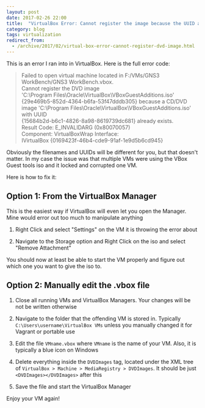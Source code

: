 ```yaml
---
layout: post
date: 2017-02-26 22:00
title:  "VirtualBox Error: Cannot register the image because the UUID already exists"
category: blog
tags: virtualization
redirect_from:
  - /archive/2017/02/virtual-box-error-cannot-register-dvd-image.html
---
```

This is an error I ran into in VirtualBox. Here is the full error code:

> Failed to open virtual machine located in F:/VMs/GNS3 WorkBench/GNS3 WorkBench.vbox.   
> Cannot register the DVD image  
> 'C:\Program Files\Oracle\VirtualBox\VBoxGuestAdditions.iso'  
> {29e469b5-852d-4364-b6fa-53f47dddb305} because a CD/DVD image
> 'C:\Program Files\Oracle\VirtualBox\VBoxGuestAdditions.iso' with UUID   
> {15684b2d-b6c1-4826-8a98-8619739dc681} already exists.  
> Result Code: E_INVALIDARG (0x80070057)   
> Component: VirtualBoxWrap Interface:  
> IVirtualBox {0169423f-46b4-cde9-91af-1e9d5b6cd945}

Obviously the filenames and UUIDs will be different for you, but that doesn't matter. In my case the issue was that multiple VMs were using the VBox Guest tools iso and it locked and corrupted one VM.

Here is how to fix it:

Option 1: From the VirtualBox Manager
-------------------------------------

This is the easiest way if VirtualBox will even let you open the Manager. Mine would error out too much to manipulate anything

1. Right Click and select "Settings" on the VM it is throwing the error about

2. Navigate to the Storage option and Right Click on the iso and select "Remove Attachment"

You should now at least be able to start the VM properly and figure out which one you want to give the iso to.

Option 2: Manually edit the .vbox file
--------------------------------------

1. Close all running VMs and VirtualBox Managers. Your changes will be not be written otherwise

2. Navigate to the folder that the offending VM is stored in. Typically `C:\Users\username\VirtualBox VMs` unless you manually changed it for Vagrant or portable use

3. Edit the file `VMname.vbox` where `VMname` is the name of your VM. Also, it is typically a blue icon on Windows

4. Delete everything inside the `DVDImages` tag, located under the XML tree of `VirtualBox > Machine > MediaRegistry > DVDImages`. It should be just `<DVDImages></DVDImages>` after this

5. Save the file and start the VirtualBox Manager

Enjoy your VM again!


